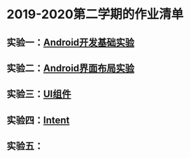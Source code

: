 # 2019-2020第二学期的作业清单



## 实验一：[Android开发基础实验](https://github.com/yoooogaaaa/Android/tree/master/Helloworld)

## 实验二：[Android界面布局实验](https://github.com/yoooogaaaa/Android/tree/master/layout)

## 实验三：[UI组件](https://github.com/yoooogaaaa/Android/tree/master/UI)

## 实验四：[Intent](https://github.com/yoooogaaaa/Android/tree/master/Webview)

## 实验五：

